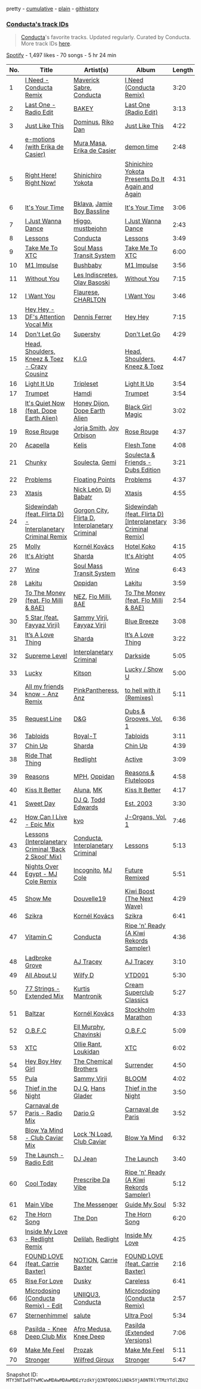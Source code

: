 pretty - [cumulative](/playlists/cumulative/37i9dQZF1DWW6qlCsFHzs7.md) - [plain](/playlists/plain/37i9dQZF1DWW6qlCsFHzs7) - [githistory](https://github.githistory.xyz/mackorone/spotify-playlist-archive/blob/main/playlists/plain/37i9dQZF1DWW6qlCsFHzs7)

### [Conducta's track IDs](https://open.spotify.com/playlist/37i9dQZF1DWW6qlCsFHzs7)

> <a href="spotify:artist:1lMcg4Y7nW5hHgIVsN9Shn">Conducta</a>'s favorite tracks\. Updated regularly\. Curated by Conducta\. More track IDs <a href="spotify:genre:track\_id">here</a>.

[Spotify](https://open.spotify.com/user/spotify) - 1,497 likes - 70 songs - 5 hr 24 min

| No. | Title | Artist(s) | Album | Length |
|---|---|---|---|---|
| 1 | [I Need \- Conducta Remix](https://open.spotify.com/track/0WCBFEAI67viaVbBsLeJVl) | [Maverick Sabre](https://open.spotify.com/artist/0ukgrNYk51TkMQr0f2Br4Q), [Conducta](https://open.spotify.com/artist/1lMcg4Y7nW5hHgIVsN9Shn) | [I Need \(Conducta Remix\)](https://open.spotify.com/album/5I7S15cRPsyx2SwENn1m0B) | 3:20 |
| 2 | [Last One \- Radio Edit](https://open.spotify.com/track/20t3pWQ6aB5YyloO6RDcBT) | [BAKEY](https://open.spotify.com/artist/49du30vgnQZT13tyjnrspT) | [Last One \(Radio Edit\)](https://open.spotify.com/album/1Jjli1uPzQWhs8LegerhxF) | 3:13 |
| 3 | [Just Like This](https://open.spotify.com/track/5xq0oTpoS5MgSTmmcHNcPy) | [Dominus](https://open.spotify.com/artist/7FhIV59gJWqj0nK49jRsf1), [Riko Dan](https://open.spotify.com/artist/3bICaFrkiRTZgXE5cMLv2y) | [Just Like This](https://open.spotify.com/album/0EZKngr341TDvW4Kx2kgkU) | 4:22 |
| 4 | [e\-motions \(with Erika de Casier\)](https://open.spotify.com/track/3FTtAV8d9qHyMjlvAGOPdu) | [Mura Masa](https://open.spotify.com/artist/5Q81rlcTFh3k6DQJXPdsot), [Erika de Casier](https://open.spotify.com/artist/1nIJEqPyIj5qutlgWNmQB0) | [demon time](https://open.spotify.com/album/2B8rBYLpIJNkP4OsN16yRm) | 2:48 |
| 5 | [Right Here! Right Now!](https://open.spotify.com/track/4n9lVLJfHKtu7ogdcTOUdZ) | [Shinichiro Yokota](https://open.spotify.com/artist/37CyZqs6qCIOn5nj7L04bV) | [Shinichiro Yokota Presents Do It Again and Again](https://open.spotify.com/album/6mZgfFzwF7kWToQgcUh9me) | 4:31 |
| 6 | [It's Your Time](https://open.spotify.com/track/3Q6T8sRZWec7A4U48jL9Wa) | [Bklava](https://open.spotify.com/artist/71t5uC7AYxisT7Z55Y2Kqd), [Jamie Boy Bassline](https://open.spotify.com/artist/0PQWIA1vcMBaOSBXnFgpLj) | [It's Your Time](https://open.spotify.com/album/4ZRW6aNvq4ec59GX7U5jTt) | 3:06 |
| 7 | [I Just Wanna Dance](https://open.spotify.com/track/4dJsbFmhri91euJQbhVqT8) | [Higgo](https://open.spotify.com/artist/0f1qSxprIDtLaJfIaEJb64), [mustbejohn](https://open.spotify.com/artist/5hgZ7PGI0EM2UfiWAIKdFc) | [I Just Wanna Dance](https://open.spotify.com/album/56zVapikmKNxBhX4Osw5ts) | 2:43 |
| 8 | [Lessons](https://open.spotify.com/track/7AAZFKHnWrXQfcDMZcjeAU) | [Conducta](https://open.spotify.com/artist/1lMcg4Y7nW5hHgIVsN9Shn) | [Lessons](https://open.spotify.com/album/5Ei9PH8W4h3d1AfyAb1L35) | 3:49 |
| 9 | [Take Me To XTC](https://open.spotify.com/track/2IvsNaBZB8r1hm03vEidJC) | [Soul Mass Transit System](https://open.spotify.com/artist/3mzdCW5WsS0kjHkG9neoGC) | [Take Me To XTC](https://open.spotify.com/album/63mjYIQG80TiHK0oG5b7e9) | 6:00 |
| 10 | [M1 Impulse](https://open.spotify.com/track/3D0Iy3NlwT9HosJudFISeU) | [Bushbaby](https://open.spotify.com/artist/6YYg4TQoF8cp50IuM2vU4C) | [M1 Impulse](https://open.spotify.com/album/0GarBJ7qVEoxu9jD8PlqAq) | 3:56 |
| 11 | [Without You](https://open.spotify.com/track/1ukKYqHQScB2piFg3BPo5B) | [Les Indiscretes](https://open.spotify.com/artist/7IvBsdxPTKLRQFusK3KokR), [Olav Basoski](https://open.spotify.com/artist/6FyRbuLLpPFzeI63apcfLi) | [Without You](https://open.spotify.com/album/7H6BtQAoejzI9TblUBWALn) | 7:15 |
| 12 | [I Want You](https://open.spotify.com/track/4ZDTSzgw2enJ0LhQdG9lzk) | [Flaurese](https://open.spotify.com/artist/2ZZtx5Nl2hf5rjM2q9XE06), [CHARLTON](https://open.spotify.com/artist/5vbr3NOvquGPeW0SMkQ4dO) | [I Want You](https://open.spotify.com/album/55QcBgtjtm2j1u1pFVAF8Q) | 3:46 |
| 13 | [Hey Hey \- DF's Attention Vocal Mix](https://open.spotify.com/track/70UEWHNbuYCh70KK7QCNj3) | [Dennis Ferrer](https://open.spotify.com/artist/0MGTHZpAGf7isSfw8yMIoi) | [Hey Hey](https://open.spotify.com/album/1cDV081Kr7TEOO2OH2RFhH) | 7:15 |
| 14 | [Don't Let Go](https://open.spotify.com/track/4s3xXkjGYSwI01zTp5f1by) | [Supershy](https://open.spotify.com/artist/2hk94pAZS1iYSqoICeTyh1) | [Don't Let Go](https://open.spotify.com/album/7g83bQ1Gic6MRsrIPuzuga) | 4:29 |
| 15 | [Head, Shoulders, Kneez & Toez \- Crazy Cousinz](https://open.spotify.com/track/7CyGnGFVThsF02CNcMyBr6) | [K.I.G](https://open.spotify.com/artist/5urltEzdvmWz8tl1J4reSj) | [Head, Shoulders, Kneez & Toez](https://open.spotify.com/album/2Xi4tCQ7x4vnoNDCSdRoQv) | 4:47 |
| 16 | [Light It Up](https://open.spotify.com/track/1W8P1dDqUU31AU5NongE6d) | [Tripleset](https://open.spotify.com/artist/6nKHLNZu1sk9nuRvGe6TMC) | [Light It Up](https://open.spotify.com/album/2k4pNCMWbtSrPaS2P3IYT4) | 3:54 |
| 17 | [Trumpet](https://open.spotify.com/track/1CrZemmAWNHJWIjAF7UJlO) | [Hamdi](https://open.spotify.com/artist/7vvicoei9BbKpZix8qSeLg) | [Trumpet](https://open.spotify.com/album/1PPQH9pk2g9QmignwevOsV) | 3:54 |
| 18 | [It's Quiet Now \(feat\. Dope Earth Alien\)](https://open.spotify.com/track/1mpD4bXO4r3xilu12Kaf5Q) | [Honey Dijon](https://open.spotify.com/artist/0XfQBWgzisaS9ltDV9bXAS), [Dope Earth Alien](https://open.spotify.com/artist/2wajUFt1bQDrz8A73tQrkN) | [Black Girl Magic](https://open.spotify.com/album/27hbmfsdUp1BKsCu2N4AFN) | 3:02 |
| 19 | [Rose Rouge](https://open.spotify.com/track/6XM6FI6rPJBnhoF6heNHeN) | [Jorja Smith](https://open.spotify.com/artist/1CoZyIx7UvdxT5c8UkMzHd), [Joy Orbison](https://open.spotify.com/artist/0aIpJqqTLf683ojWREc5lg) | [Rose Rouge](https://open.spotify.com/album/7DodMymoQ0sFG6baosag8D) | 4:37 |
| 20 | [Acapella](https://open.spotify.com/track/70ftmiU08HpSHxPD2dTnnh) | [Kelis](https://open.spotify.com/artist/0IF46mUS8NXjgHabxk2MCM) | [Flesh Tone](https://open.spotify.com/album/48WnBKi4my14F8d34v4xRo) | 4:08 |
| 21 | [Chunky](https://open.spotify.com/track/2GfTvj6Gcwg48BvsF8sEJn) | [Soulecta](https://open.spotify.com/artist/0lZSMQUghOj3ujE8UL2721), [Gemi](https://open.spotify.com/artist/3KUQf69bdptSNDeotadJfm) | [Soulecta & Friends \- Dubs Edition](https://open.spotify.com/album/21LnUrVuVizOZMdGoabAyZ) | 3:21 |
| 22 | [Problems](https://open.spotify.com/track/1UERuR9hjz9GM609JIjtGx) | [Floating Points](https://open.spotify.com/artist/2AR42Ur9PcchQDtEdwkv4L) | [Problems](https://open.spotify.com/album/1aA9qnJT9NtySZA16RHkCD) | 4:37 |
| 23 | [Xtasis](https://open.spotify.com/track/37QHi7TjXoienoLyIpBFZK) | [Nick León](https://open.spotify.com/artist/3qOGTt4eTeEkCn3efhAGu2), [Dj Babatr](https://open.spotify.com/artist/2VAqLzkNHs0cre3T6i1PHD) | [Xtasis](https://open.spotify.com/album/2HznhW4oaShSmaZDnBNZN8) | 4:55 |
| 24 | [Sidewindah \(feat\. Flirta D\) \- Interplanetary Criminal Remix](https://open.spotify.com/track/40jqUyfGoCQaZnUMIGdHSD) | [Gorgon City](https://open.spotify.com/artist/4VNQWV2y1E97Eqo2D5UTjx), [Flirta D](https://open.spotify.com/artist/2G9VTaPA12WZVovEImUtsR), [Interplanetary Criminal](https://open.spotify.com/artist/6uJ51uV5rYzu1MJkC4CceI) | [Sidewindah \(feat\. Flirta D\) \[Interplanetary Criminal Remix\]](https://open.spotify.com/album/5vCsrgumUZbbYEIqdTmXYu) | 3:36 |
| 25 | [Molly](https://open.spotify.com/track/35mRgmgXL01AAqguxr7xF8) | [Kornél Kovács](https://open.spotify.com/artist/0Ij7th9uWcDVYNAIOn5W22) | [Hotel Koko](https://open.spotify.com/album/0K5N4Inr14bXYElF0RsJBW) | 4:15 |
| 26 | [It's Alright](https://open.spotify.com/track/4Bmk7CoGZWB4baz6Zqo3fK) | [Sharda](https://open.spotify.com/artist/4iAs0GwTsi8q6a7ZnzR2Qi) | [It's Alright](https://open.spotify.com/album/1Agh9HDns2chodEFH14mh8) | 4:05 |
| 27 | [Wine](https://open.spotify.com/track/4R0lg0dcpePAao09jJFy0R) | [Soul Mass Transit System](https://open.spotify.com/artist/3mzdCW5WsS0kjHkG9neoGC) | [Wine](https://open.spotify.com/album/019K0r6OsJohBRr15gIjc8) | 6:43 |
| 28 | [Lakitu](https://open.spotify.com/track/5nNlZr313BQHVEWjA1cJmy) | [Oppidan](https://open.spotify.com/artist/338p7qzZTDJSHJzSjIZMFK) | [Lakitu](https://open.spotify.com/album/5wJ5dfgwP2z6dwaHjxRjZ9) | 3:59 |
| 29 | [To The Money \(feat\. Flo Milli & 8AE\)](https://open.spotify.com/track/5YSWtx5drmDZHP2weqJtAG) | [NEZ](https://open.spotify.com/artist/2Mwy2BwAUT3WU1cZa3pvEW), [Flo Milli](https://open.spotify.com/artist/08PvCOlef4xdOr20jFSTPd), [8AE](https://open.spotify.com/artist/1HX4A36aOWZMFx5eRHKIz1) | [To The Money \(feat\. Flo Milli & 8AE\)](https://open.spotify.com/album/2efMCGuPSpEgLoSPsg5a5e) | 2:54 |
| 30 | [5 Star \(feat\. Fayyaz Virji\)](https://open.spotify.com/track/0Ec6HJ6RsFVngeS0umsjdj) | [Sammy Virji](https://open.spotify.com/artist/1GuqTQbuixFHD6eBkFwVcb), [Fayyaz Virji](https://open.spotify.com/artist/1AtDisFdYgVMULn0hlBjnR) | [Blue Breeze](https://open.spotify.com/album/6V0vITSPGYans9CoyHkkVi) | 3:08 |
| 31 | [It’s A Love Thing](https://open.spotify.com/track/63sLliVYvTftRNtsHyaE4T) | [Sharda](https://open.spotify.com/artist/4iAs0GwTsi8q6a7ZnzR2Qi) | [It’s A Love Thing](https://open.spotify.com/album/2DPGnMwSkAMjDukOojCsNt) | 3:22 |
| 32 | [Supreme Level](https://open.spotify.com/track/2QaVPjEedRzUoYkP9duY1k) | [Interplanetary Criminal](https://open.spotify.com/artist/6uJ51uV5rYzu1MJkC4CceI) | [Darkside](https://open.spotify.com/album/7vYyuyPUzefAvNTmfrPzkq) | 5:05 |
| 33 | [Lucky](https://open.spotify.com/track/1LLswlRtrLcf260TUqK3wa) | [Kitson](https://open.spotify.com/artist/3WvmOZLZgxZ80dFZdJAufP) | [Lucky / Show U](https://open.spotify.com/album/2ZCa3f4rmcAi9b01xw1OD6) | 5:00 |
| 34 | [All my friends know \- Anz Remix](https://open.spotify.com/track/1U6hIpPWukivILVMgkzpAp) | [PinkPantheress](https://open.spotify.com/artist/78rUTD7y6Cy67W1RVzYs7t), [Anz](https://open.spotify.com/artist/1Ysz8yMgr4g1Ol3l1m3yOt) | [to hell with it \(Remixes\)](https://open.spotify.com/album/3KP55PNM7vdlrIm1LavDzb) | 5:11 |
| 35 | [Request Line](https://open.spotify.com/track/3MMgBwZrja6WrCPoxJbDWy) | [D&G](https://open.spotify.com/artist/2LO7TMTsXDG1R5Ohw6DeGe) | [Dubs & Grooves, Vol\. 1](https://open.spotify.com/album/5IXHDuJrdE9tEF0m2g3NVw) | 6:36 |
| 36 | [Tabloids](https://open.spotify.com/track/7hwa0ASN3RA6GVT3HfUp67) | [Royal\-T](https://open.spotify.com/artist/0Eob3oXbs3eny5yHhM2QeW) | [Tabloids](https://open.spotify.com/album/26xfHM17UpJSv20zYENRFx) | 3:11 |
| 37 | [Chin Up](https://open.spotify.com/track/2RTlxZxGOlSYZxb2SnmFuZ) | [Sharda](https://open.spotify.com/artist/4iAs0GwTsi8q6a7ZnzR2Qi) | [Chin Up](https://open.spotify.com/album/6PYEDcFdiJ6lfZEIlwqvg5) | 4:39 |
| 38 | [Ride That Thing](https://open.spotify.com/track/1xize7v0QtfP7rAv8ThWFq) | [Redlight](https://open.spotify.com/artist/4ly0VtIYiDYVA4q6ry0NUk) | [Active](https://open.spotify.com/album/1jXOTR9fYQgJDflrfAWySM) | 3:09 |
| 39 | [Reasons](https://open.spotify.com/track/5DhWz7cAypKi6eFpVLQgG0) | [MPH](https://open.spotify.com/artist/62SCu33InHVq97VaWw3eof), [Oppidan](https://open.spotify.com/artist/338p7qzZTDJSHJzSjIZMFK) | [Reasons & Fluteloops](https://open.spotify.com/album/22EznsXBYtKj4OFhYoz5zc) | 4:58 |
| 40 | [Kiss It Better](https://open.spotify.com/track/78VvdxcfXAYBhdzuLFFvSK) | [Aluna](https://open.spotify.com/artist/5ITI6SEoUZMIXXkzCfr4oE), [MK](https://open.spotify.com/artist/1yqxFtPHKcGcv6SXZNdyT9) | [Kiss It Better](https://open.spotify.com/album/7b3D4oZOXrhYv04WU6yd3m) | 4:17 |
| 41 | [Sweet Day](https://open.spotify.com/track/6kPN7scIUHukYN7qv4EGXn) | [DJ Q](https://open.spotify.com/artist/7dDPt2xIGymSDddx80OfF1), [Todd Edwards](https://open.spotify.com/artist/6MFopqejpmTUUZlcRmGzgg) | [Est\. 2003](https://open.spotify.com/album/56w3xaz6QTSez2nbQ9x9uZ) | 3:30 |
| 42 | [How Can I Live \- Epic Mix](https://open.spotify.com/track/7mXuZ5vY5z0T89jz3EYV6q) | [kyo](https://open.spotify.com/artist/5XuszT4jnhlxZeWZbEPues) | [J\-Organs, Vol\. 1](https://open.spotify.com/album/0gpaKcut8FbtNPBiv0pb4C) | 7:46 |
| 43 | [Lessons \(Interplanetary Criminal ‘Back 2 Skool’ Mix\)](https://open.spotify.com/track/6hJamvmtpflSpRVjuY1Gkb) | [Conducta](https://open.spotify.com/artist/1lMcg4Y7nW5hHgIVsN9Shn), [Interplanetary Criminal](https://open.spotify.com/artist/6uJ51uV5rYzu1MJkC4CceI) | [Lessons](https://open.spotify.com/album/5Ei9PH8W4h3d1AfyAb1L35) | 5:13 |
| 44 | [Nights Over Egypt \- MJ Cole Remix](https://open.spotify.com/track/63RxrVaca2IeGXR02VTvFF) | [Incognito](https://open.spotify.com/artist/5moJNCJeiNwuQAhDLJXULs), [MJ Cole](https://open.spotify.com/artist/49GY4uPAwdlk5lSGtfKWYl) | [Future Remixed](https://open.spotify.com/album/0IMvU6xwpYKdc8tP3n8LI8) | 5:51 |
| 45 | [Show Me](https://open.spotify.com/track/0kWhIHW1eqqmFMZ9ODOgRY) | [Douvelle19](https://open.spotify.com/artist/3EjNHY8UswIZAxMjqXewVH) | [Kiwi Boost \(The Next Wave\)](https://open.spotify.com/album/2oVMZEmPASFpnJwNyBSHWx) | 4:29 |
| 46 | [Szikra](https://open.spotify.com/track/3qAvjZ84KUD5cCWkt4iCcb) | [Kornél Kovács](https://open.spotify.com/artist/0Ij7th9uWcDVYNAIOn5W22) | [Szikra](https://open.spotify.com/album/346ybLLYAtXpAfpTFH0Pqi) | 6:41 |
| 47 | [Vitamin C](https://open.spotify.com/track/2B9PMGUgEBMLubAS7Ilpue) | [Conducta](https://open.spotify.com/artist/1lMcg4Y7nW5hHgIVsN9Shn) | [Ripe 'n' Ready \(A Kiwi Rekords Sampler\)](https://open.spotify.com/album/5G7JzPgCBTkHrQQh2tPGDG) | 4:36 |
| 48 | [Ladbroke Grove](https://open.spotify.com/track/7AODNxFNPnKaz4hURLzw5l) | [AJ Tracey](https://open.spotify.com/artist/4Xi6LSfFqv26XgP9NKN26U) | [AJ Tracey](https://open.spotify.com/album/45UWSDr4RrFAwNfqiFelNj) | 3:10 |
| 49 | [All About U](https://open.spotify.com/track/4OScPKoG8L1BqcJQu7amw8) | [Wilfy D](https://open.spotify.com/artist/42RD2DVYDZPVEVPYsGpsMR) | [VTD001](https://open.spotify.com/album/19pBz5OavpX4GBcGjsAhbj) | 5:30 |
| 50 | [77 Strings \- Extended Mix](https://open.spotify.com/track/4Gou8LLJk5sIq1WdXMTdz9) | [Kurtis Mantronik](https://open.spotify.com/artist/6YDg64ZbQWVMSCjOmWVewB) | [Cream Superclub Classics](https://open.spotify.com/album/58M03vgZCBuzCy1rkTRue8) | 5:27 |
| 51 | [Baltzar](https://open.spotify.com/track/4imkUjRMHxiy0yZtJj2u4s) | [Kornél Kovács](https://open.spotify.com/artist/0Ij7th9uWcDVYNAIOn5W22) | [Stockholm Marathon](https://open.spotify.com/album/1y8E97vb4VzPzXZnsFO5Jy) | 4:33 |
| 52 | [O.B.F.C](https://open.spotify.com/track/17WzgCnnwYH9pLPqTWgTVG) | [Ell Murphy](https://open.spotify.com/artist/4r0F1gbqeQsaPg5d2nm5EJ), [Chavinski](https://open.spotify.com/artist/3mseX8MtEfinn5DphRKgk9) | [O.B.F.C](https://open.spotify.com/album/2RSbmlibPREAw7McGulsAl) | 5:09 |
| 53 | [XTC](https://open.spotify.com/track/6RUA8k0XlTAfVBk6Mz32LJ) | [Ollie Rant](https://open.spotify.com/artist/0nm5wdHMtiCN3mRBHxn4K3), [Loukidan](https://open.spotify.com/artist/6E5wiR6Ayq48F60oDZ9d7h) | [XTC](https://open.spotify.com/album/3zupp6drsqySiUf4u9YGtD) | 6:02 |
| 54 | [Hey Boy Hey Girl](https://open.spotify.com/track/7kXmJwrZGIhDaLT9sNo3ut) | [The Chemical Brothers](https://open.spotify.com/artist/1GhPHrq36VKCY3ucVaZCfo) | [Surrender](https://open.spotify.com/album/1QJP73UumgERuzp3yJSXw3) | 4:50 |
| 55 | [Pula](https://open.spotify.com/track/2DOeIdH8MIdnykM0H6sl8g) | [Sammy Virji](https://open.spotify.com/artist/1GuqTQbuixFHD6eBkFwVcb) | [BLOOM](https://open.spotify.com/album/1EOFf1iDuHW3wVwf3lE2il) | 4:02 |
| 56 | [Thief in the Night](https://open.spotify.com/track/55ChhLgT3NeedU0h1zf9Tb) | [DJ Q](https://open.spotify.com/artist/7dDPt2xIGymSDddx80OfF1), [Hans Glader](https://open.spotify.com/artist/2xncrpOGGRImOgiWmbAPZG) | [Thief in the Night](https://open.spotify.com/album/6R2Tx4e5WKHkNvA8LNERrH) | 3:50 |
| 57 | [Carnaval de Paris \- Radio Mix](https://open.spotify.com/track/59mdyQniSaNFeXaKMGu9RB) | [Dario G](https://open.spotify.com/artist/3Eo78i1MPfle0XVjMvia8A) | [Carnaval de Paris](https://open.spotify.com/album/0wevT1LD6VQtghix2apQgQ) | 3:52 |
| 58 | [Blow Ya Mind \- Club Caviar Mix](https://open.spotify.com/track/0Ax8qv3vtUy0nyaw0i4Kf6) | [Lock 'N Load](https://open.spotify.com/artist/36WpsQfa32ou67lhwl8RQ9), [Club Caviar](https://open.spotify.com/artist/2EN1Wc5No2OeL4exPJDIMe) | [Blow Ya Mind](https://open.spotify.com/album/549ODiccMe1bSN7bp9NGCV) | 6:32 |
| 59 | [The Launch \- Radio Edit](https://open.spotify.com/track/6FP4peicCGnib7asns71fs) | [DJ Jean](https://open.spotify.com/artist/73MDPnjHtoqOexpBNe4FPl) | [The Launch](https://open.spotify.com/album/2mf2kFapmGUkmAVWvjjzr0) | 3:40 |
| 60 | [Cool Today](https://open.spotify.com/track/5PKDMreyVpxvUaWScLm3Hd) | [Prescribe Da Vibe](https://open.spotify.com/artist/6NMRGjavFP1DRXDMUxdse0) | [Ripe 'n' Ready \(A Kiwi Rekords Sampler\)](https://open.spotify.com/album/5G7JzPgCBTkHrQQh2tPGDG) | 5:12 |
| 61 | [Main Vibe](https://open.spotify.com/track/2bntjqEIPsydwrDOLOxant) | [The Messenger](https://open.spotify.com/artist/2orGeI48riOftAQ9CzsiM8) | [Guide My Soul](https://open.spotify.com/album/5GjPu7psJRhBhCL6uQ0KdN) | 5:32 |
| 62 | [The Horn Song](https://open.spotify.com/track/2uSCLq40nkONxWeG4aNsbZ) | [The Don](https://open.spotify.com/artist/6MqMlfhYZ6anOzZgA3NuVk) | [The Horn Song](https://open.spotify.com/album/1xtkNTTWqeuETFKt2CkTvd) | 6:20 |
| 63 | [Inside My Love \- Redlight Remix](https://open.spotify.com/track/3wHtZJUQBTjgfLqvSx1yww) | [Delilah](https://open.spotify.com/artist/6J1pbNXDK0BTTMCvaO5xPv), [Redlight](https://open.spotify.com/artist/4ly0VtIYiDYVA4q6ry0NUk) | [Inside My Love](https://open.spotify.com/album/4CHewnYVjx7UI32COdkrYI) | 4:25 |
| 64 | [FOUND LOVE \(feat\. Carrie Baxter\)](https://open.spotify.com/track/5C29RTtzXBODKoZn0aB4zb) | [NOTION](https://open.spotify.com/artist/1uRVM0wBdtyEuU582EeKJM), [Carrie Baxter](https://open.spotify.com/artist/052GxJJYMQVVqXRsZfORK1) | [FOUND LOVE \(feat\. Carrie Baxter\)](https://open.spotify.com/album/7ut4PfRhGtazFoK7UOMxbs) | 2:16 |
| 65 | [Rise For Love](https://open.spotify.com/track/6RtUXHKvEvHVXnm1Z1WU1Y) | [Dusky](https://open.spotify.com/artist/5gqoUf9vKKv96b1c0GBKwu) | [Careless](https://open.spotify.com/album/3UvoNUY5z5XnLmYavKyDLN) | 6:41 |
| 66 | [Microdosing \(Conducta Remix\) \- Edit](https://open.spotify.com/track/7FYvSHYySIXK9hCwBgnOea) | [UNIIQU3](https://open.spotify.com/artist/5aR8qSaApKChlZvzB0Jfpx), [Conducta](https://open.spotify.com/artist/1lMcg4Y7nW5hHgIVsN9Shn) | [Microdosing \(Conducta Remix\)](https://open.spotify.com/album/52r0BbElKJLiF59usacC0A) | 2:57 |
| 67 | [Sternenhimmel](https://open.spotify.com/track/3AgxA72o5Sst6WrlbxOBah) | [salute](https://open.spotify.com/artist/1np8xozf7ATJZDi9JX8Dx5) | [Ultra Pool](https://open.spotify.com/album/1Ao4MJ2GKDgYs6XYgv1aBq) | 5:34 |
| 68 | [Pasilda \- Knee Deep Club Mix](https://open.spotify.com/track/2vhLsN2p6FHPPm4LfEBB3N) | [Afro Medusa](https://open.spotify.com/artist/6D1DgoF2TYTbPQbRPEriaI), [Knee Deep](https://open.spotify.com/artist/51iQEVj0SBCQZJVrNli23R) | [Pasilda \(Extended Versions\)](https://open.spotify.com/album/7qCEf8CrHVD4C5uyPsTFT2) | 7:06 |
| 69 | [Make Me Feel](https://open.spotify.com/track/2bq4FFDPno3B2rN2ysh28x) | [Prozak](https://open.spotify.com/artist/1cFxOHBhTZDQuzNaIvzBel) | [Make Me Feel](https://open.spotify.com/album/759Lkn1ERq1SMekDhuvnbb) | 5:11 |
| 70 | [Stronger](https://open.spotify.com/track/33ZNh2kqjSpLsJPmOZnMgd) | [Wilfred Giroux](https://open.spotify.com/artist/7bSQhATneiWf5I7uSQVCGH) | [Stronger](https://open.spotify.com/album/5Hz3RQToT3CNvuT5H0Y9Qf) | 5:47 |

Snapshot ID: `MTY3NTIwOTYwMCwwMDAwMDAwMDEzYzdkYjQ3NTQ0OGJiNDk5YjA0NTRlYTMzYTdlZDU2`
